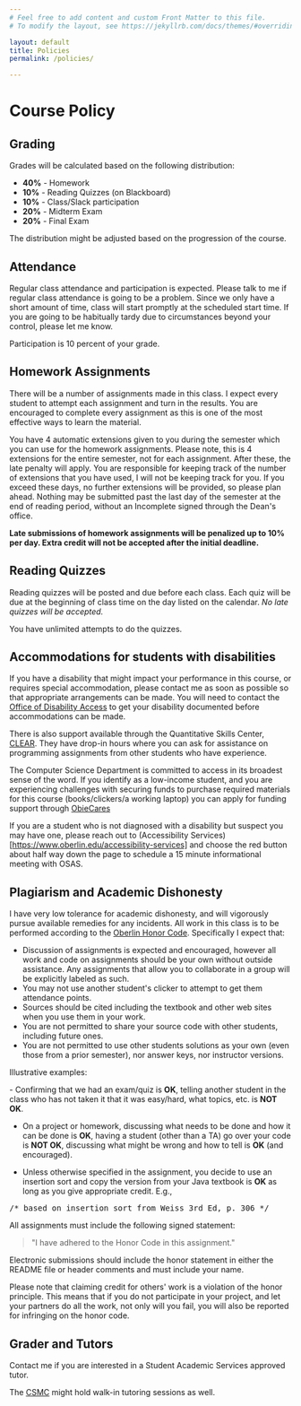 ```yaml
---
# Feel free to add content and custom Front Matter to this file.
# To modify the layout, see https://jekyllrb.com/docs/themes/#overriding-theme-defaults

layout: default
title: Policies
permalink: /policies/

---
```

# Course Policy


## Grading

Grades will be calculated based on the following distribution:

* <b>40%</b> - Homework
* <b>10%</b> - Reading Quizzes (on Blackboard)
* <b>10%</b> - Class/Slack participation
* <b>20%</b> - Midterm Exam
* <b>20%</b> - Final Exam

The distribution might be adjusted based on the progression of the course.

## Attendance
Regular class attendance and participation is expected.  Please talk to me
if regular class attendance is going to be a problem.  Since we only have a short amount of time, class will start promptly 
at the scheduled start time.  If you are going to be habitually tardy due
to circumstances beyond your control, please let me know.

Participation is 10 percent of your grade.

## Homework Assignments
There will be a number of assignments made in this class.  I expect every
student to attempt each assignment and turn in the results.  You are
encouraged to complete every assignment as this is one of the most
effective ways to learn the material.

You have 4 automatic extensions given to you during the semester which 
you can use for the homework assignments.  Please note, this is 4 extensions
for the entire semester, not for each assignment.  After these, the late penalty
will apply.  You are responsible for keeping track of the number of extensions
that you have used, I will not be keeping track for you.  If you exceed these
days, no further extensions will be provided, so please plan ahead.  Nothing
may be submitted past the last day of the semester at the end of reading period, without an Incomplete signed through the Dean's office.

<b>Late submissions of homework assignments will be penalized up to 10% per day. 
   Extra credit will not be accepted after the initial deadline.</b> 

## Reading Quizzes

Reading quizzes will be posted and due before each class.  Each quiz will be due at the beginning of class time on the day listed on the calendar.  *No late quizzes will be accepted.*

You have unlimited attempts to do the quizzes.


## Accommodations for students with disabilities
If you have a disability that might impact your performance in this course, or requires special accommodation, please contact me as soon as possible so that appropriate arrangements can be made.
You will need to contact the 
[Office of Disability Access](https://www.oberlin.edu/disability-access) to get your disability documented before
accommodations can be made.

There is also support available through the Quantitative Skills Center, 
<a href="http://new.oberlin.edu/office/clear/for-students/drop-in-tutoring/">CLEAR</a>.
They have drop-in hours where you can ask for assistance on programming assignments from
other students who have experience.

The Computer Science Department is committed to access in its broadest
sense of the word. If you identify as a low-income student, and you are
experiencing challenges with securing funds to purchase required materials
for this course (books/clickers/a working laptop) you can apply for funding
support through
[ObieCares](https://www.oberlin.edu/dean-of-students/initiatives/obiecares)


If you are a student who is not diagnosed with a disability but suspect you
may have one, please reach out to
(Accessibility Services)[https://www.oberlin.edu/accessibility-services] and choose the red button
about half way down the page to schedule a 15 minute informational meeting
with OSAS.

## Plagiarism and Academic Dishonesty

I have very low tolerance for academic dishonesty, and will vigorously
pursue available remedies for any incidents.   All work in this class is to
be performed according to the [Oberlin Honor Code](http://new.oberlin.edu/students/policies/11-Policies-Honor.pdf). Specifically I expect that:

- Discussion of assignments is expected and encouraged, however all
    work and code on assignments should be your own without outside
    assistance.  Any assignments that allow you to collaborate in a group
    will be explicitly labeled as such.
- You may not use another student's clicker to attempt to get them attendance points.
- Sources should be cited including the textbook and other web sites
    when you use them in your work.
- You are not permitted to share your source code with other
    students, including future ones.
- You are not permitted to use other students solutions as your own
    (even those from a prior semester), nor answer keys, nor instructor
    versions.

<p>
    Illustrative examples:
</p>
- Confirming that we had an exam/quiz is <b>OK</b>, telling another
student in the class who has not taken it that it was easy/hard,
what topics, etc. is <b>NOT OK</b>.

- On a project or homework, discussing what needs to be done and how
it can be done is <b>OK</b>, having a student (other than a TA) go
over your code is <b>NOT OK</b>, discussing what might be wrong and
how to tell is <b>OK</b> (and encouraged).

- Unless otherwise specified in the assignment, you decide to use
an insertion sort and copy the version from your Java textbook is
<b>OK</b> as long as you give appropriate credit.  E.g., 
<pre class="boxed">
/* based on insertion sort from Weiss 3rd Ed, p. 306 */
</pre>

<p>
    All assignments must include the following signed statement:
</p>
<blockquote class="honor">
<p>
    "I have adhered to the Honor Code in this assignment."
</p>
</blockquote>
<p>
    Electronic submissions should include the honor statement in either the
    README file or header comments and must include your name.
</p>

<p> Please note that claiming credit for others' work is a violation of the honor principle.  This means that if you do not participate in your project, and let your partners do all the work, not only will you fail, you will also be reported for infringing on the honor code.</p>


## Grader and Tutors
<p>
Contact me if you are interested in a Student Academic Services approved tutor.
</p>
<p>
The <a href="http://www.cs.oberlin.edu/~csmc/">CSMC</a> might hold walk-in tutoring sessions as well.
</p>